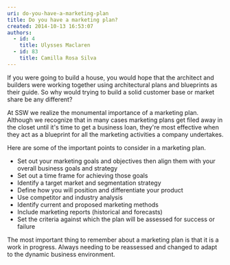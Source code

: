 ```yaml
---
uri: do-you-have-a-marketing-plan
title: Do you have a marketing plan?
created: 2014-10-13 16:53:07
authors:
  - id: 4
    title: Ulysses Maclaren
  - id: 83
    title: Camilla Rosa Silva
---
```





<span class='intro'> <p>If you were going to build a house, you would hope that the architect and builders were working together using architectural plans and blueprints as their guide. So why would trying to build a solid customer base or market share be any different?<br></p>
<p>At SSW we realize the monumental importance of a marketing plan. Although we recognize that in many cases marketing plans get filed away in the closet until it's time to get a business loan, they're most effective when they act as a blueprint for all the marketing activities a company undertakes.<br></p> </span>

<p>Here are some of the important points to consider in a marketing plan.</p><ul><li>Set&#160;out your marketing goals and objectives then align them with your overall business goals and strategy</li><li>Set&#160;out a time frame for achieving those goals<br></li><li>Identify&#160;a target market and segmentation strategy</li><li>Define how you will position and differentiate your product</li><li>Use competitor and industry analysis<br></li><li>Identify&#160;current and proposed marketing methods</li><li>Include marketing reports (historical and forecasts)&#160;</li><li>Set&#160;the criteria against which the plan will be assessed for success or failure</li></ul>
<p>The most important thing to remember about a marketing plan is that it is a work in progress.&#160;Always needing to be reassessed and changed to adapt to the dynamic business environment.</p>


